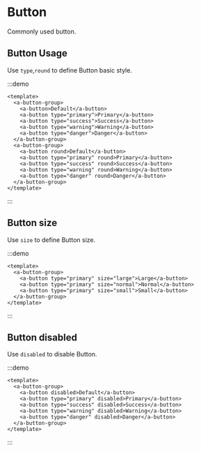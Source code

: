 # Button
Commonly used button.

## Button Usage
Use `type`,`round` to define Button basic style.

:::demo
```vue
<template>
  <a-button-group>
    <a-button>Default</a-button>
    <a-button type="primary">Primary</a-button>
    <a-button type="success">Success</a-button>
    <a-button type="warning">Warning</a-button>
    <a-button type="danger">Danger</a-button>
  </a-button-group>
  <a-button-group>
    <a-button round>Default</a-button>
    <a-button type="primary" round>Primary</a-button>
    <a-button type="success" round>Success</a-button>
    <a-button type="warning" round>Warning</a-button>
    <a-button type="danger" round>Danger</a-button>
  </a-button-group>
</template>
```
:::

## Button size
Use `size` to define Button size.

:::demo
```vue
<template>
  <a-button-group>
    <a-button type="primary" size="large">Large</a-button>
    <a-button type="primary" size="normal">Normal</a-button>
    <a-button type="primary" size="small">Small</a-button>
  </a-button-group>
</template>
```
:::

## Button disabled
Use `disabled` to disable Button.

:::demo
```vue
<template>
  <a-button-group>
    <a-button disabled>Default</a-button>
    <a-button type="primary" disabled>Primary</a-button>
    <a-button type="success" disabled>Success</a-button>
    <a-button type="warning" disabled>Warning</a-button>
    <a-button type="danger" disabled>Danger</a-button>
  </a-button-group>
</template>
```
:::